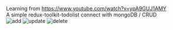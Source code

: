 Learning from https://www.youtube.com/watch?v=ypA9GUJ1AMY  
A simple redux-toolkit-todolist connect with mongoDB / CRUD  
![add](https://user-images.githubusercontent.com/90575401/189484161-0c2ce26f-9d5e-4df7-998c-454a031af1ef.png)
![update](https://user-images.githubusercontent.com/90575401/189484165-166d6c06-9087-475c-9e7e-c330e8180f29.png)
![delete](https://user-images.githubusercontent.com/90575401/189484167-9f35b2bb-4eba-4a55-bf3b-dd931f272b4e.png)
